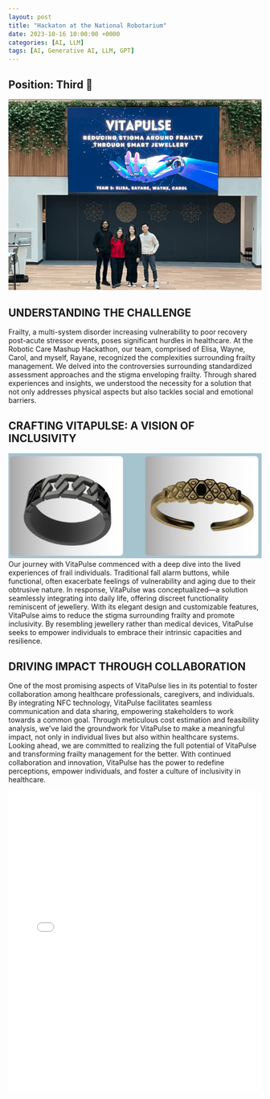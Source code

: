 ```yaml
---
layout: post
title: "Hackaton at the National Robotarium"
date: 2023-10-16 10:00:00 +0000
categories: [AI, LLM]
tags: [AI, Generative AI, LLM, GPT]
---
```


## Position: Third 🥉
![Hackaton](pdf/hackaton.png)

## UNDERSTANDING THE CHALLENGE
Frailty, a multi-system disorder increasing vulnerability to poor recovery post-acute stressor events, poses significant hurdles in healthcare. At the Robotic Care Mashup Hackathon, our team, comprised of Elisa, Wayne, Carol, and myself, Rayane, recognized the complexities surrounding frailty management. We delved into the controversies surrounding standardized assessment approaches and the stigma enveloping frailty. Through shared experiences and insights, we understood the necessity for a solution that not only addresses physical aspects but also tackles social and emotional barriers.


## CRAFTING VITAPULSE: A VISION OF INCLUSIVITY
![bracelet](pdf/bracelet.png)
Our journey with VitaPulse commenced with a deep dive into the lived experiences of frail individuals. Traditional fall alarm buttons, while functional, often exacerbate feelings of vulnerability and aging due to their obtrusive nature. In response, VitaPulse was conceptualized—a solution seamlessly integrating into daily life, offering discreet functionality reminiscent of jewellery. With its elegant design and customizable features, VitaPulse aims to reduce the stigma surrounding frailty and promote inclusivity. By resembling jewellery rather than medical devices, VitaPulse seeks to empower individuals to embrace their intrinsic capacities and resilience.

## DRIVING IMPACT THROUGH COLLABORATION
One of the most promising aspects of VitaPulse lies in its potential to foster collaboration among healthcare professionals, caregivers, and individuals. By integrating NFC technology, VitaPulse facilitates seamless communication and data sharing, empowering stakeholders to work towards a common goal. Through meticulous cost estimation and feasibility analysis, we've laid the groundwork for VitaPulse to make a meaningful impact, not only in individual lives but also within healthcare systems.
Looking ahead, we are committed to realizing the full potential of VitaPulse and transforming frailty management for the better. With continued collaboration and innovation, VitaPulse has the power to redefine perceptions, empower individuals, and foster a culture of inclusivity in healthcare.


<iframe src="/pdf/vitapulsepresentation.pdf" style="width:100%; height:600px; border:none;"></iframe>
